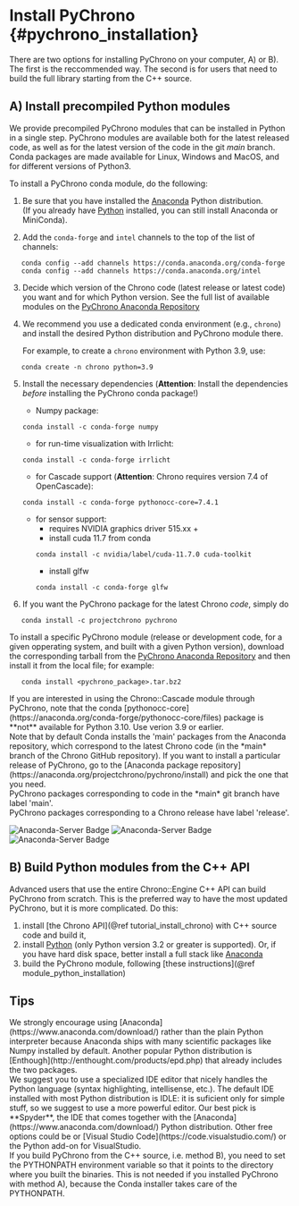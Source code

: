 Install PyChrono {#pychrono_installation}
==========================

There are two options for installing PyChrono on your computer, A) or B). 
The first is the reccommended way. The second is for users that need to build the full library starting from the C++ source.


## A) Install precompiled Python modules

We provide precompiled PyChrono modules that can be installed in Python in a single step. PyChrono modules are available both for the latest released code, as well as for the latest version of the code in the git *main* branch.  Conda packages are made available for Linux, Windows and MacOS, and for different versions of Python3.

To install a PyChrono conda module, do the following:

1. Be sure that you have installed the [Anaconda](https://www.anaconda.com/download/) Python distribution. <br>
   (If you already have [Python](http://www.python.org) installed, you can still install Anaconda or MiniConda).

2. Add the `conda-forge` and `intel` channels to the top of the list of channels:
```
   conda config --add channels https://conda.anaconda.org/conda-forge
   conda config --add channels https://conda.anaconda.org/intel
```   

3. Decide which version of the Chrono code (latest release or latest code) you want and for which Python version.  See the full list of available modules on the [PyChrono Anaconda Repository](https://anaconda.org/projectchrono/pychrono/files)

4. We recommend you use a dedicated conda environment (e.g., `chrono`) and install the desired Python distribution and PyChrono module there.

   For example, to create a `chrono` environment with Python 3.9, use:
```
   conda create -n chrono python=3.9
```   

5. Install the necessary dependencies (**Attention**: Install the dependencies *before* installing the PyChrono conda package!)

   - Numpy package:
   ```
   conda install -c conda-forge numpy
   ```
   - for run-time visualization with Irrlicht:
   ```
   conda install -c conda-forge irrlicht
   ```
   - for Cascade support (**Attention**: Chrono requires version 7.4 of OpenCascade):
   ``` 
   conda install -c conda-forge pythonocc-core=7.4.1
   ```
   - for sensor support:
     - requires NVIDIA graphics driver 515.xx +
     - install cuda 11.7 from conda
     ```
     conda install -c nvidia/label/cuda-11.7.0 cuda-toolkit
     ```
     - install glfw 
     ```
     conda install -c conda-forge glfw
     ```


6. If you want the PyChrono package for the latest Chrono *code*, simply do
```
   conda install -c projectchrono pychrono
```
   To install a specific PyChrono module (release or development code, for a given opperating system, and built with a given Python version), download the corresponding tarball from the [PyChrono Anaconda Repository](https://anaconda.org/projectchrono/pychrono/files) and then install it from the local file; for example:
```
   conda install <pychrono_package>.tar.bz2
```    

<div class="ce-warning">
If you are interested in using the Chrono::Cascade module through PyChrono, note that the conda [pythonocc-core](https://anaconda.org/conda-forge/pythonocc-core/files) package is **not** available for Python 3.10.  Use verion 3.9 or earlier.
</div>

<div class="ce-warning">
Note that by default  Conda installs the 'main' packages from the Anaconda repository, which correspond to the latest Chrono code (in the *main* branch of the Chrono GitHub repository). 
If you want to install a particular release of PyChrono, go to the [Anaconda package repository](https://anaconda.org/projectchrono/pychrono/install)
and pick the one that you need. <br>
   PyChrono packages corresponding to code in the *main* git branch have label 'main'.<br>
   PyChrono packages corresponding to a Chrono release have label 'release'.
</div>

![Anaconda-Server Badge](https://anaconda.org/projectchrono/pychrono/badges/latest_release_date.svg)
![Anaconda-Server Badge](https://anaconda.org/projectchrono/pychrono/badges/platforms.svg)
![Anaconda-Server Badge](https://anaconda.org/projectchrono/pychrono/badges/installer/conda.svg)

   

## B) Build Python modules from the C++ API

Advanced users that use the entire Chrono::Engine C++ API can build PyChrono from scratch. 
This is the preferred way to have the most updated PyChrono, but it is more complicated.
Do this:

1. install [the Chrono API](@ref tutorial_install_chrono) with C++ source code and build it,
2. install [Python](http://www.python.org) (only Python version 3.2 or greater is supported). 
   Or, if you have hard disk space, better install a full stack like [Anaconda](https://www.anaconda.com/download/)
3. build the PyChrono module, following [these instructions](@ref module_python_installation)


## Tips

<div class="ce-info">
We strongly encourage using [Anaconda](https://www.anaconda.com/download/) rather 
than the plain Python interpreter because Anaconda ships with many scientific packages like Numpy installed by default.
Another popular Python distribution is [Enthough](http://enthought.com/products/epd.php) that already includes the two packages.
</div>

<div class="ce-info">
We suggest you to use a specialized IDE editor that nicely handles 
the Python language (syntax highlighting, intellisense, etc.). 
The default IDE installed with most Python distribution is IDLE: 
it is suficient only for simple stuff, so we suggest to use a more powerful editor. 
Our best pick is **Spyder**, the IDE that comes together with 
the [Anaconda](https://www.anaconda.com/download/) Python distribution. Other free options could be
or [Visual Studio Code](https://code.visualstudio.com/) or the Python add-on for VisualStudio.
</div>

<div class="ce-warning">
If you build PyChrono from the C++ source, i.e. method B), you need to set the PYTHONPATH environment variable so that it points
to the directory where you built the binaries. 
This is not needed if you installed PyChrono with method A), because the Conda installer takes care of the PYTHONPATH.
</div>

